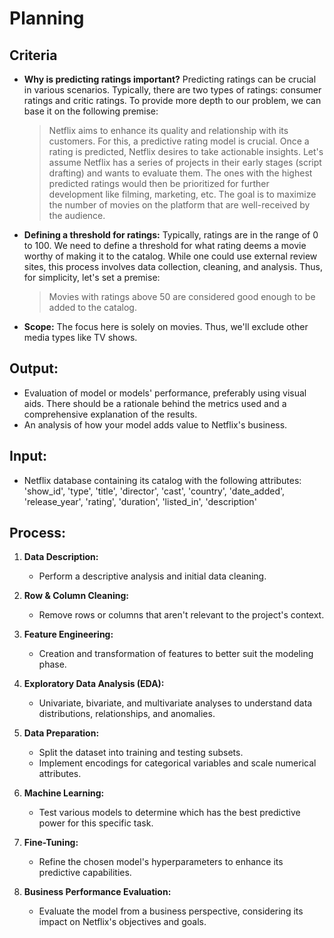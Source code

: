 # Planning

## Criteria

- **Why is predicting ratings important?**
    Predicting ratings can be crucial in various scenarios. Typically, there are two types of ratings: consumer ratings and critic ratings. To provide more depth to our problem, we can base it on the following premise:
    > Netflix aims to enhance its quality and relationship with its customers. For this, a predictive rating model is crucial. Once a rating is predicted, Netflix desires to take actionable insights. Let's assume Netflix has a series of projects in their early stages (script drafting) and wants to evaluate them. The ones with the highest predicted ratings would then be prioritized for further development like filming, marketing, etc. The goal is to maximize the number of movies on the platform that are well-received by the audience.

- **Defining a threshold for ratings:**
    Typically, ratings are in the range of 0 to 100. We need to define a threshold for what rating deems a movie worthy of making it to the catalog. While one could use external review sites, this process involves data collection, cleaning, and analysis. Thus, for simplicity, let's set a premise:
    > Movies with ratings above 50 are considered good enough to be added to the catalog.

- **Scope:**
    The focus here is solely on movies. Thus, we'll exclude other media types like TV shows.

## Output:
- Evaluation of model or models' performance, preferably using visual aids. There should be a rationale behind the metrics used and a comprehensive explanation of the results.
- An analysis of how your model adds value to Netflix's business.

## Input:
- Netflix database containing its catalog with the following attributes:
    'show_id', 'type', 'title', 'director', 'cast', 'country', 'date_added', 'release_year', 'rating', 'duration', 'listed_in', 'description'

## Process:
1. **Data Description:**
    - Perform a descriptive analysis and initial data cleaning.

2. **Row & Column Cleaning:**
    - Remove rows or columns that aren't relevant to the project's context.

3. **Feature Engineering:**
    - Creation and transformation of features to better suit the modeling phase.

4. **Exploratory Data Analysis (EDA):**
    - Univariate, bivariate, and multivariate analyses to understand data distributions, relationships, and anomalies.

5. **Data Preparation:**
    - Split the dataset into training and testing subsets.
    - Implement encodings for categorical variables and scale numerical attributes.

6. **Machine Learning:**
    - Test various models to determine which has the best predictive power for this specific task.

7. **Fine-Tuning:**
    - Refine the chosen model's hyperparameters to enhance its predictive capabilities.

8. **Business Performance Evaluation:**
    - Evaluate the model from a business perspective, considering its impact on Netflix's objectives and goals.
